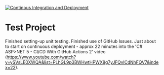 [![Continous Integration and Deployment](https://github.com/DustyDaze/RainerStropek/actions/workflows/ci-cd.yaml/badge.svg)](https://github.com/DustyDaze/RainerStropek/actions/workflows/ci-cd.yaml)

# Test Project

Finished setting-up unit testing.
Finished use of GitHub Issues.
Just about to start on continuous deployment - approx 22 minutes into the 'C# ASP>NET 5 - CI/CD With GitHub Actions 2' video (https://www.youtube.com/watch?v=ySVsLE0XWQA&list=PLhGL9p3BWHwtHPWX8g7yJFQvICdNhFQV7&index=22).
